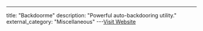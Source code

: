 ---
title: "Backdoorme"
description: "Powerful auto-backdooring utility."
external_category: "Miscellaneous"
---[Visit Website](https://github.com/Kkevsterrr/backdoorme)

